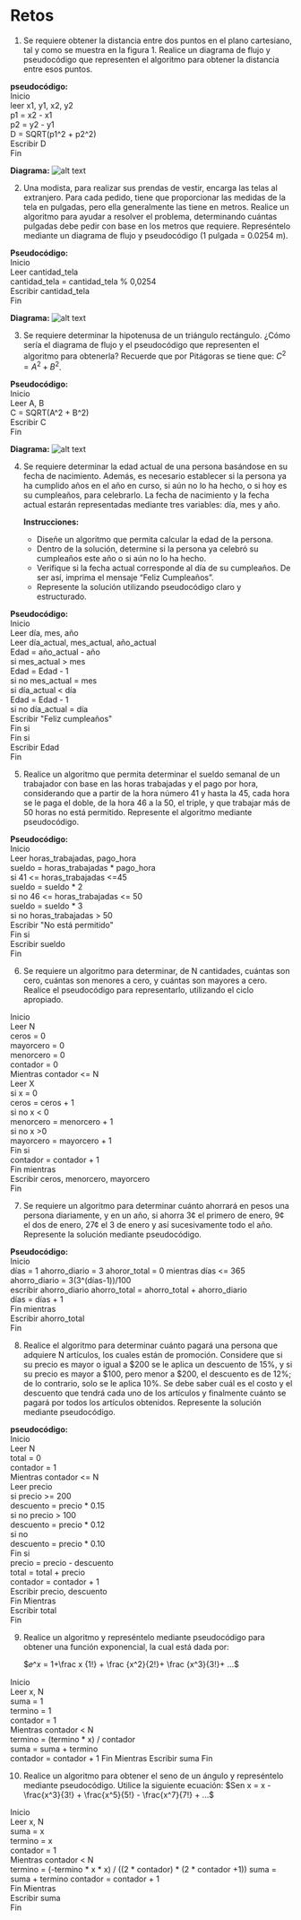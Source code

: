 # Retos
1. Se requiere obtener la distancia entre dos puntos en el plano cartesiano,
tal y como se muestra en la figura 1. Realice un diagrama de flujo y pseudocódigo
que representen el algoritmo para obtener la distancia entre
esos puntos.

**pseudocódigo:**  
Inicio  
leer x1, y1, x2, y2  
p1 = x2 - x1  
p2 = y2 - y1  
D = SQRT(p1^2 + p2^2)  
Escribir D  
Fin

**Diagrama:**
![alt text](../Retos/Imagenes/distancia.png)

2. Una modista, para realizar sus prendas de vestir, encarga las telas al extranjero.
Para cada pedido, tiene que proporcionar las medidas de la tela
en pulgadas, pero ella generalmente las tiene en metros. Realice un algoritmo
para ayudar a resolver el problema, determinando cuántas pulgadas
debe pedir con base en los metros que requiere. Represéntelo mediante un
diagrama de flujo y pseudocódigo (1 pulgada = 0.0254 m).

**Pseudocódigo:**  
Inicio  
Leer cantidad_tela  
cantidad_tela = cantidad_tela % 0,0254   
Escribir cantidad_tela  
Fin

**Diagrama:**
![alt text](../Retos/Imagenes/tela.png)

3. Se requiere determinar la hipotenusa de un triángulo rectángulo. ¿Cómo sería el diagrama de flujo y el pseudocódigo que representen el algoritmo para obtenerla? 
Recuerde que por Pitágoras se tiene que: $C^2 = A^2 + B^2$.

**Pseudocódigo:**  
Inicio  
Leer A, B  
C = SQRT(A^2 + B^2)  
Escribir C  
Fin

**Diagrama:**
![alt text](../Retos/Imagenes/pitagoras.png)

4. Se requiere determinar la edad actual de una persona basándose en su fecha de nacimiento. Además, es necesario establecer si la persona ya ha cumplido años en el año en curso, si aún no lo ha hecho, o si hoy es su cumpleaños, para celebrarlo. La fecha de nacimiento y la fecha actual estarán representadas mediante tres variables: día, mes y año.
    
    **Instrucciones:**
    
    - Diseñe un algoritmo que permita calcular la edad de la persona.
    - Dentro de la solución, determine si la persona ya celebró su cumpleaños este año o si aún no lo ha hecho.
    - Verifique si la fecha actual corresponde al día de su cumpleaños. De ser así, imprima el mensaje “Feliz Cumpleaños”.
    - Represente la solución utilizando pseudocódigo claro y estructurado.

**Pseudocódigo:**  
Inicio  
Leer día, mes, año  
Leer día_actual, mes_actual, año_actual  
Edad = año_actual - año  
si mes_actual > mes  
   Edad = Edad - 1  
si no mes_actual = mes  
   si día_actual < día  
      Edad = Edad - 1  
   si no día_actual = día  
      Escribir "Feliz cumpleaños"  
    Fin si  
Fin si  
Escribir Edad  
Fin  

5. Realice un algoritmo que permita determinar el sueldo semanal de un trabajador con base en las horas trabajadas y el pago por hora, considerando que a partir de la hora número 41 y hasta la 45, cada hora se le paga el doble, de la hora 46 a la 50, el triple, y que trabajar
más de 50 horas no está permitido. Represente el algoritmo mediante pseudocódigo.

**Pseudocódigo:**  
Inicio  
Leer horas_trabajadas, pago_hora  
sueldo = horas_trabajadas * pago_hora  
si 41 <= horas_trabajadas <=45  
   sueldo = sueldo * 2  
si no 46 <= horas_trabajadas <= 50  
   sueldo = sueldo * 3  
si no horas_trabajadas > 50  
   Escribir "No está permitido"  
Fin si  
Escribir sueldo  
Fin  

6. Se requiere un algoritmo para determinar, de N cantidades, cuántas son cero, cuántas son menores a cero, y cuántas son mayores a cero. Realice el pseudocódigo para representarlo, utilizando el ciclo apropiado.

Inicio  
Leer N   
ceros = 0  
mayorcero = 0  
menorcero = 0   
contador = 0  
Mientras contador <= N  
  Leer X  
   si x = 0  
      ceros = ceros + 1  
   si no x < 0  
      menorcero = menorcero + 1  
   si no x >0  
      mayorcero = mayorcero + 1  
   Fin si  
   contador = contador + 1  
Fin mientras  
Escribir ceros, menorcero, mayorcero  
Fin  

7. Se requiere un algoritmo para determinar cuánto ahorrará en pesos una persona diariamente, y en un año, si ahorra 3¢ el primero de enero, 9¢ el dos de enero, 27¢ el 3 de enero y así sucesivamente todo el año. Represente la solución mediante pseudocódigo.

**Pseudocódigo:**  
Inicio  
días = 1
ahorro_diario = 3
ahoror_total = 0
mientras días <= 365   
  ahorro_diario = 3(3^(días-1))/100  
  escribir ahorro_diario
  ahorro_total = ahorro_total + ahorro_diario  
  días = días + 1  
Fin mientras  
Escribir ahorro_total  
Fin

8. Realice el algoritmo para determinar cuánto pagará una persona que adquiere N artículos, los cuales están de promoción. Considere que si su precio es mayor o igual a $200 se le aplica un descuento de 15%, y si su precio es mayor a $100, pero menor a $200, el descuento es de 12%; de lo contrario, solo se le aplica 10%. Se debe saber cuál es el costo y el descuento que tendrá cada uno de los artículos y finalmente cuánto se pagará por todos los artículos obtenidos. Represente la solución mediante pseudocódigo.

**pseudocódigo:**  
Inicio  
Leer N  
total = 0  
contador = 1  
Mientras contador <= N  
  Leer precio  
  si precio >= 200  
    descuento = precio * 0.15  
  si no precio > 100     
    descuento = precio * 0.12  
  si no  
    descuento = precio * 0.10  
  Fin si  
  precio = precio - descuento  
  total = total + precio  
  contador = contador + 1   
  Escribir precio, descuento    
  Fin Mientras   
  Escribir total  
  Fin
  
9. Realice un algoritmo y represéntelo mediante pseudocódigo para obtener una función exponencial, la cual está dada por:
    
    $𝑒^𝑥 = 1+\frac x {1!} + \frac {x^2}{2!}+ \frac {x^3}{3!}+ …$

Inicio  
Leer x, N  
suma = 1  
termino = 1  
contador = 1  
Mientras contador < N  
  termino = (termino * x) / contador  
  suma = suma + termino  
  contador = contador + 1
Fin Mientras
Escribir suma
Fin

10. Realice un algoritmo para obtener el seno de un ángulo y represéntelo mediante pseudocódigo. Utilice la siguiente ecuación:
$Sen x = x - \frac{x^3}{3!} + \frac{x^5}{5!} - \frac{x^7}{7!} + ...$

Inicio  
Leer x, N  
suma = x  
termino = x  
contador = 1  
Mientras contador < N  
  termino = (-termino * x * x) / ((2 * contador) * (2 * contador +1)) 
  suma = suma + termino
  contador = contador + 1  
Fin Mientras  
Escribir suma   
Fin